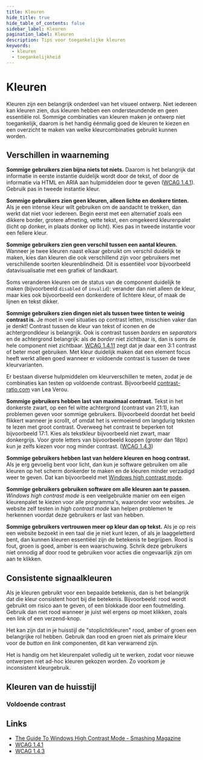 ```yaml
---
title: Kleuren
hide_title: true
hide_table_of_contents: false
sidebar_label: Kleuren
pagination_label: Kleuren
description: Tips voor toegankelijke kleuren
keywords:
  - kleuren
  - toegankelijkheid
---
```


<!-- @license CC0-1.0 -->

# Kleuren

Kleuren zijn een belangrijk onderdeel van het visueel ontwerp. Niet iedereen kan kleuren zien, dus kleuren hebben een ondersteundende en geen essentiële rol. Sommige combinaties van kleuren maken je ontwerp niet toegankelijk, daarom is het handig éénmalig goed de kleuren te kiezen en een overzicht te maken van welke kleurcombinaties gebruikt kunnen worden.

## Verschillen in waarneming

**Sommige gebruikers zien bijna niets tot niets.** Daarom is het belangrijk dat informatie in eerste instantie duidelijk wordt door de tekst, of door de informatie via HTML en ARIA aan hulpmiddelen door te geven ([WCAG 1.4.1](https://www.w3.org/TR/WCAG21/#use-of-color)). Gebruik pas in tweede instantie kleur.

**Sommige gebruikers zien geen kleuren, alleen lichte en donkere tinten.** Als je een intense kleur wilt gebruiken om de aandacht te trekken, dan werkt dat niet voor iedereen. Begin eerst met een alternatief zoals een dikkere border, grotere afmeting, vette tekst, een omgekeerd kleurenpalet (licht op donker, in plaats donker op licht). Kies pas in tweede instantie voor een fellere kleur.

**Sommige gebruikers zien geen verschil tussen een aantal kleuren.** Wanneer je twee kleuren naast elkaar gebruikt om verschil duidelijk te maken, kies dan kleuren die ook verschillend zijn voor gebruikers met verschillende soorten kleurenblindheid. Dit is essentiëel voor bijvoorbeeld datavisualisatie met een grafiek of landkaart.

Soms veranderen kleuren om de status van de component duidelijk te maken (bijvoorbeeld `disabled` of `invalid`): verander dan niet alleen de kleur, maar kies ook bijvoorbeeld een donkerdere of lichtere kleur, of maak de lijnen en tekst dikker.

**Sommige gebruikers zien dingen niet als tussen twee tinten te weinig contrast is.** Je moet in veel situaties op contrast letten, misschien vaker dan je denkt! Contrast tussen de kleur van tekst of iconen en de achtergrondkleur is belangrijk. Ook is contrast tussen _borders_ en _separators_ en de achtergrond belangrijk: als de _border_ niet zichtbaar is, dan is soms de hele component niet zichtbaar. [WCAG 1.4.11](https://www.w3.org/TR/WCAG21/#visual-presentation) zegt dat je daar een 3:1 contrast of beter moet gebruiken. Met kleur duidelijk maken dat een element focus heeft werkt alleen goed wanneer er voldoende contrast is tussen de twee kleurvarianten.

Er bestaan diverse hulpmiddelen om kleurverschillen te meten, zodat je de combinaties kan testen op voldoende contrast. Bijvoorbeeld [contrast-ratio.com](https://contrast-ratio.com) van Lea Verou.

**Sommige gebruikers hebben last van maximaal contrast.** Tekst in het donkerste zwart, op een fel witte achtergrond (contrast van 21:1), kan problemen geven voor sommige gebruikers. Bijvoorbeeld doordat het beeld flikkert wanneer je scrollt, of omdat het is vermoeiend om langdurig teksten te lezen met groot contrast. Overweeg het contrast te beperken tot bijvoorbeeld 17:1. Kies als tekstkleur bijvoorbeeld niet zwart, maar donkergrijs. Voor grote letters van bijvoorbeeld koppen (groter dan 18px) kun je zelfs kiezen voor nog minder contrast. ([WCAG 1.4.3](https://www.w3.org/TR/WCAG21/#contrast-minimum))

**Sommige gebruikers hebben last van heldere kleuren en hoog contrast.** Als je erg gevoelig bent voor licht, dan kun je software gebruiken om alle kleuren op het scherm donkerder te maken en de kleuren minder verzadigd weer te geven. Dat kan bijvoorbeeld met [Windows high contrast mode](https://support.microsoft.com/en-us/windows/change-color-contrast-in-windows-fedc744c-90ac-69df-aed5-c8a90125e696).

**Sommige gebruikers gebruiken software om alle kleuren aan te passen.** _Windows high contrast mode_ is een veelgebruikte manier om een eigen kleurenpalet te kiezen voor alle programma's, waaronder voor websites. Je website zelf testen in _high contrast mode_ kan helpen problemen te herkennen voordat deze gebruikers er last van hebben.

**Sommige gebruikers vertrouwen meer op kleur dan op tekst.** Als je op reis een website bezoekt in een taal die je niet kunt lezen, of als je laaggeletterd bent, dan kunnen kleuren essentiëel zijn de betekenis te begrijpen. Rood is fout, groen is goed, amber is een waarschuwing. Schrik deze gebruikers niet onnodig af door rood te gebruiken voor acties die ongevaarlijk zijn om aan te klikken.

## Consistente signaalkleuren

Als je kleuren gebruikt voor een bepaalde betekenis, dan is het belangrijk dat die kleur consistent hoort bij die betekenis. Bijvoorbeeld: rood wordt gebruikt om risico aan te geven, of een blokkade door een foutmelding. Gebruik dan niet rood wanneer je juist wél ergens op moet klikken, zoals een link of een verzend-knop.

Het kan zijn dat in je huisstijl de "stoplichtkleuren" rood, amber of groen een belangrijke rol hebben. Gebruik dan rood en groen niet als primaire kleur voor de _button_ en _link_ componenten, dit kan verwarrend zijn.

Het is handig om het kleurenpalet volledig uit te werken, zodat voor nieuwe ontwerpen niet ad-hoc kleuren gekozen worden. Zo voorkom je inconsistent kleurgebruik.

## Kleuren van de huisstijl

### Voldoende contrast

## Links

- [The Guide To Windows High Contrast Mode - Smashing Magazine](https://www.smashingmagazine.com/2022/06/guide-windows-high-contrast-mode/)
- [WCAG 1.4.1](https://www.w3.org/TR/WCAG21/#use-of-color)
- [WCAG 1.4.3](https://www.w3.org/TR/WCAG21/#contrast-minimum)
